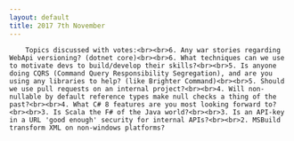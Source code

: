 ```yaml
---
layout: default
title: 2017 7th November
---
```


		Topics discussed with votes:<br><br>6. Any war stories regarding WebApi versioning? (dotnet core)<br><br>6. What techniques can we use to motivate devs to build/develop their skills?<br><br>5. Is anyone doing CQRS (Command Query Responsibility Segregation), and are you using any libraries to help? (like Brighter Command)<br><br>5. Should we use pull requests on an internal project?<br><br>4. Will non-nullable by default reference types make null checks a thing of the past?<br><br>4. What C# 8 features are you most looking forward to?<br><br>3. Is Scala the F# of the Java world?<br><br>3. Is an API-key in a URL 'good enough' security for internal APIs?<br><br>2. MSBuild transform XML on non-windows platforms?

	
